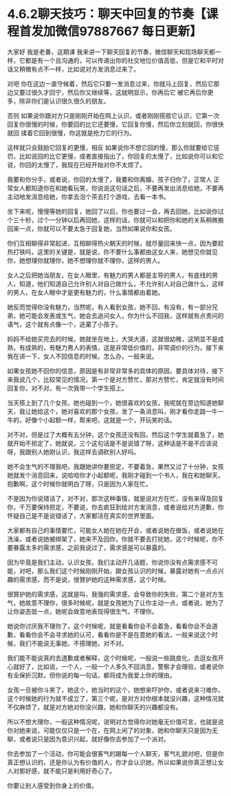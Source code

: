 # 4.6.2聊天技巧：聊天中回复的节奏【课程首发加微信97887667 每日更新】

大家好 我是老番，这期课 我来讲一下聊天回复的节奏，微信聊天和现场聊天都一样，它都是有一个且沟通的，可以传递出你的社交地位价值高低，但是它和平时对话又稍微有点不一样，比如说对方发消息过来了。

对吧 你在这边一直守候着，然后它只要一发消息过来，你就马上回复，然后它那边又要过很久才回宁，然后你又继续等，这就明显示，你再后它 被它再后你更多，除非你们是认识很久很久的朋友。

否则 如果说你跟对方只是刚刚开始在网上认识，或者刚刚搭扇它认识，它第一次回复你很慢的时候，你要回的比它还要慢，它回复你慢，然后你立刻就回，你很快就回 揉着它回到很慢，你这就是抢力它的行为。

这样就只会鼓励它回复的更慢，相反 如果说你不想它回的慢，那么你就要给它惩罚，比如说回的比它更慢，或者直接指出了，你回复的太慢了，比如说你可以和它说，你回的太慢了，我现在已经开始对你不太烦了。

我要和你分手，或者说，你回的太慢了，我要和你离婚，孩子归你了，正常人 正常女人都知道你在和她看玩笑，你说说这句话之后，不要再发出消息给她，不要再主动地发消息给她，你拿去泡个茶去打个游戏，去看一本书。

坐下来呢，慢慢等她的回复，她回了以后，你也要过一会，再去回她，比如说你过个三十秒，过个一分钟以后再回她，这样的话，你就可以和把你和她的关系稍微搬回来一点，你就可以不要太急于回复她，当然如果说你和女孩。

你们互相聊得非常起进，互相聊得热火朝天的时候，就尽量回来快一点，因为要趁热打铁吗，这里的关键是，就是说，你不要什么事都由这女人来，她想见你就见你，她想理你就理你，她不想理你就不理你，这样的男人。

女人之后把她当朋友，在女人眼里，有魅力的男人都是主导的男人，有底线的男人，知道，他们知道自己允许别人对自己做什么，不允许别人对自己做什么，这样的男人，在女人眼中才是更有魅力的，什么事情都由着她。

她反而觉得你没有魅力，当然呢，有人看到女孩，她不回，有没有，有一部分兄弟，她可能会发表或生气，她会去追问女人，你为什么不回我，这样就有点责问的语气，这个就有点像一个，逃棄了小孩子。

妈妈不给她买完去的时候，她就坐在地上，大哭大道，这就很幼稚，这明显不是成熟，有成熟的，有魅力男人的表情，这是非常低价值的，非常调价的行为，接下来我在讲一下，女人不回信息的时候，怎么办，一般来说。

如果女孩她不回你的信息，原因是有非常非常多的具体的原因，要具体对待，接下来我说几个，比较常见的情况，第一个是对方赞忙，那对方赞忙，肯定就没有时间回复你，对不对，有一次我带一个学生搭上。

当天搭上到了几个女孩，她也碰到一个，她很喜欢的女孩，我呢就在旁边知道她聊天，我让她给这个，她对喜欢的那个女孩，发了一条消息叫，刚才看你走路一牛一牛的，好像个小起额一样，帮来吧，这就是一个，开玩笑的话。

对不对，但是过了大概有五分钟，这个女孩还没有回，然后这个学生就着急了，她就开始不担定了，她就说，三个这句话是不是说错了呀，这种话是不是不应该说呀，我跟别人她刚认识，我这样去调砍别人好吗。

她不会生气的不理我吧，我跟她讲你要担定，不要着急，果然又过了十分钟，女孩她就发个消息回来，说哈哈你才小起额呢，我刚才碰到一个书人，我在和她聊天，抱歉啊，这个时候你就明白了呀，只是因为人家在忙。

不是因为你说错话了，对不对，那次这种事情，就是说对方在忙，没有来得及回复你，千万要保持担定，不要说，你去疯狂到给对方发消息，或者说给对方道歉，你怀疑自己是不是说错话了，大家都活在真实的世界里面。

大家都有自己的事情要忙，可能女人她在她在开会，或者说她在做饭，或者说她在洗澡，或者说她被绑架了，她来不及回你，你就不要去打扰她，这个时候呢，你不要暴露太多的需求感，之前我说过了，需求感是可以暴露的。

因为毕竟是我们主动，认识女孩，我们主动开几话题，你说你没有点需求感不可能，对吧，那么我们这个时候刚刚开始，跟女孩认识的时候，暴露对她有一点点兴趣的需求感，而不是说，很贊护她的这种需求感，这个时候。

很贊护她的需求感，这就是叫，我强的需求感，会导致你的失败，第二个是对方生气，她故意不理你，很多时候呢，就是女孩她为了让你主动一点，或者说，她为了让你姿态低一点，她呢会故意地表现得很生气，不理你。

她说你讨厌我不理你了，这个时候呢，就是看看你会不会着急，看看你会不会道歉，看看你会不会寻求她的认可，看看你是不是在意她的看法，一般来说这个时候，我们不能说无事她，不搭理她，对不对。

我们能不能说真的去道歉或者解释，这个时候呢，一般说一些跳皮化，去逗女孩开心就好了，比如说，一个人，一般一个人多久不回消息，警察才会理验，或者说你有全保折沉默，但你说的每一句话，都将成为我爱上你的理由。

女孩一旦被你斗笑了，她这个，她当时的这个，她想来吓护你，或者说来刁难你，这个时候她的行为就不成立了，第三个呢，是对方对你根本就没兴趣，这种情况就不仅麻烦了，就是对方她对你没兴趣，她和你聊天的兴趣都没有。

所以不想大理你，一般这种情况呢，说明对方觉得你对她毫无价值可言，也就是说你对她来说，可能仅仅只是一个在，在网上闲了的对象，她和你聊天只是因为无聊，或者说只是因为意识兴起，就好像你去参加了一个派对。

你去参加了一个活动，你可能会很客气的跟每一个人聊天，客气礼貌对吧，但是你真正想认识的，还是你认为有价值的人，你才会认识她，所以如果说你真正想让女人对那好感，就不能只是利用好奇心了。

你要让别人感受到你身上的价值。